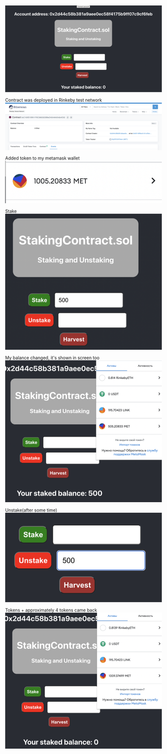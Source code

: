 ![alt text](img/1.png)

Contract was deployed in Rinkeby test network
![alt text](img/2.png)

Added token to my metamask wallet
![alt text](img/3.png)

Stake
![alt text](img/4.png)

My balance changed, it's shown in screen too
![alt text](img/5.png)

Unstake(after some time)
![alt text](img/6.png)

Tokens + approximately 4 tokens came back
![alt text](img/7.png)

